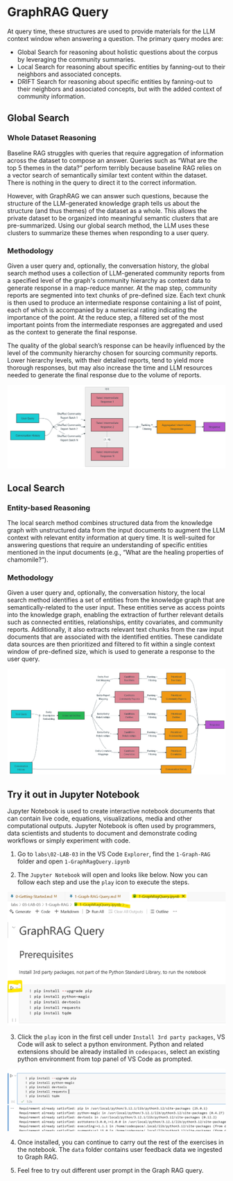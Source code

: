 # GraphRAG Query

At query time, these structures are used to provide materials for the LLM context window when answering a question. The primary query modes are:

- Global Search for reasoning about holistic questions about the corpus by leveraging the community summaries.
- Local Search for reasoning about specific entities by fanning-out to their neighbors and associated concepts.
- DRIFT Search for reasoning about specific entities by fanning-out to their neighbors and associated concepts, but with the added context of community information.

## Global Search

### Whole Dataset Reasoning

Baseline RAG struggles with queries that require aggregation of information across the dataset to compose an answer. Queries such as “What are the top 5 themes in the data?” perform terribly because baseline RAG relies on a vector search of semantically similar text content within the dataset. There is nothing in the query to direct it to the correct information.

However, with GraphRAG we can answer such questions, because the structure of the LLM-generated knowledge graph tells us about the structure (and thus themes) of the dataset as a whole. This allows the private dataset to be organized into meaningful semantic clusters that are pre-summarized. Using our global search method, the LLM uses these clusters to summarize these themes when responding to a user query.

### Methodology

Given a user query and, optionally, the conversation history, the global search method uses a collection of LLM-generated community reports from a specified level of the graph's community hierarchy as context data to generate response in a map-reduce manner. At the map step, community reports are segmented into text chunks of pre-defined size. Each text chunk is then used to produce an intermediate response containing a list of point, each of which is accompanied by a numerical rating indicating the importance of the point. At the reduce step, a filtered set of the most important points from the intermediate responses are aggregated and used as the context to generate the final response.

The quality of the global search’s response can be heavily influenced by the level of the community hierarchy chosen for sourcing community reports. Lower hierarchy levels, with their detailed reports, tend to yield more thorough responses, but may also increase the time and LLM resources needed to generate the final response due to the volume of reports.

![alt text](images/graphrag-global.png)


## Local Search

### Entity-based Reasoning

The local search method combines structured data from the knowledge graph with unstructured data from the input documents to augment the LLM context with relevant entity information at query time. It is well-suited for answering questions that require an understanding of specific entities mentioned in the input documents (e.g., “What are the healing properties of chamomile?”).

### Methodology

Given a user query and, optionally, the conversation history, the local search method identifies a set of entities from the knowledge graph that are semantically-related to the user input. These entities serve as access points into the knowledge graph, enabling the extraction of further relevant details such as connected entities, relationships, entity covariates, and community reports. Additionally, it also extracts relevant text chunks from the raw input documents that are associated with the identified entities. These candidate data sources are then prioritized and filtered to fit within a single context window of pre-defined size, which is used to generate a response to the user query.

![alt text](images/graphrag-local.png)


## Try it out in Jupyter Notebook

Jupyter Notebook is used to create interactive notebook documents that can contain live code, equations, visualizations, media and other computational outputs. Jupyter Notebook is often used by programmers, data scientists and students to document and demonstrate coding workflows or simply experiment with code.

1. Go to `labs\02-LAB-03` in the VS Code `Explorer`, find the `1-Graph-RAG` folder and open `1-GraphRagQuery.ipynb`

2. The `Jupyter Notebook` will open and looks like below. Now you can follow each step and use the `play` icon to execute the steps.

![alt text](images/graphrag-notebook.png)

3. Click the `play` icon in the first cell under `Install 3rd party packages`, VS Code will ask to select a python environment. Python and related extensions should be already installed in `codespaces`, select an existing python environment from top panel of VS Code as prompted.

![alt text](images/graphrag-install.png)

4. Once installed, you can continue to carry out the rest of the exercises in the notebook. The `data` folder contains user feedback data we ingested to Graph RAG.

5. Feel free to try out different user prompt in the Graph RAG query.

